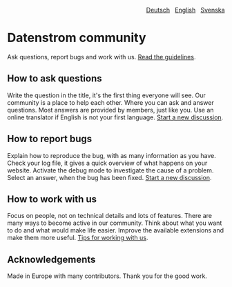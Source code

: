 <p align="right"><a href="README-de.md">Deutsch</a> &nbsp; <a href="README.md">English</a> &nbsp; <a href="README-sv.md">Svenska</a></p>

# Datenstrom community

Ask questions, report bugs and work with us. [Read the guidelines](https://datenstrom.se/yellow/help/contributing-guidelines).

## How to ask questions

Write the question in the title, it's the first thing everyone will see. Our community is a place to help each other. Where you can ask and answer questions. Most answers are provided by members, just like you. Use an online translator if English is not your first language. [Start a new discussion](https://github.com/datenstrom/community/discussions/categories/ask-a-question).

## How to report bugs

Explain how to reproduce the bug, with as many information as you have. Check your log file, it gives a quick overview of what happens on your website. Activate the debug mode to investigate the cause of a problem. Select an answer, when the bug has been fixed. [Start a new discussion](https://github.com/datenstrom/community/discussions/categories/report-a-bug).

## How to work with us

Focus on people, not on technical details and lots of features. There are many ways to become active in our community. Think about what you want to do and what would make life easier. Improve the available extensions and make them more useful. [Tips for working with us](https://github.com/datenstrom/community/discussions/760).

## Acknowledgements

Made in Europe with many contributors. Thank you for the good work.
